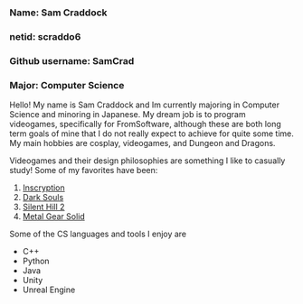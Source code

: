 ### Name: Sam Craddock

### netid: scraddo6

### Github username: SamCrad

### Major: Computer Science

Hello! My name is Sam Craddock and Im currently majoring in Computer Science
and minoring in Japanese. My dream job is to program videogames, specifically
for FromSoftware, although these are both long term goals of mine that I do
not really expect to achieve for quite some time. My main hobbies are cosplay,
videogames, and Dungeon and Dragons.

Videogames and their design philosophies are something I like to casually study!
Some of my favorites have been:

1. [Inscryption](https://store.steampowered.com/app/1092790/Inscryption/)
2. [Dark Souls](https://store.steampowered.com/app/570940/DARK_SOULS_REMASTERED/)
3. [Silent Hill 2](https://enhanced.townofsilenthill.com/SH2/)
4. [Metal Gear Solid](https://www.gog.com/en/game/metal_gear_solid)

Some of the CS languages and tools I enjoy are
* C++
* Python
* Java
* Unity
* Unreal Engine
